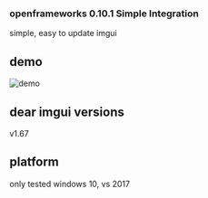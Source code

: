 ### openframeworks 0.10.1 Simple Integration
simple, easy to update imgui

## demo
![demo](demo.gif)

## dear imgui versions
v1.67

## platform
only tested windows 10, vs 2017

